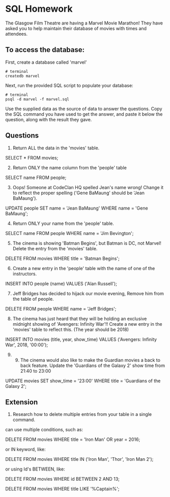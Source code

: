 # SQL Homework

The Glasgow Film Theatre are having a Marvel Movie Marathon! They have asked you to help maintain their database of movies with times and attendees.

## To access the database:

First, create a database called 'marvel'
```
# terminal
createdb marvel
```

Next, run the provided SQL script to populate your database:
```
# terminal
psql -d marvel -f marvel.sql
```

Use the supplied data as the source of data to answer the questions.  Copy the SQL command you have used to get the answer, and paste it below the question, along with the result they gave.

## Questions

1. Return ALL the data in the 'movies' table.

  SELECT * FROM movies;

2. Return ONLY the name column from the 'people' table

  SELECT name FROM people;

3. Oops! Someone at CodeClan HQ spelled Jean's name wrong! Change it to reflect the proper spelling ('Gene BaMaung' should be 'Jean BaMaung').

  UPDATE people SET name = 'Jean BaMaung' WHERE name = 'Gene BaMaung';

4. Return ONLY your name from the 'people' table.

  SELECT name FROM people WHERE name = 'Jim Bevington';

5. The cinema is showing 'Batman Begins', but Batman is DC, not Marvel! Delete the entry from the 'movies' table.

  DELETE FROM movies WHERE title = 'Batman Begins';

6. Create a new entry in the 'people' table with the name of one of the instructors.

  INSERT INTO people (name) VALUES ('Alan Russell');

7. Jeff Bridges has decided to hijack our movie evening, Remove him from the table of people.

  DELETE FROM people WHERE name = 'Jeff Bridges';

8. The cinema has just heard that they will be holding an exclusive midnight showing of 'Avengers: Infinity War'!! Create a new entry in the 'movies' table to reflect this. (The year should be 2018)

  INSERT INTO movies (title, year, show_time) VALUES ('Avengers: Infinity War', 2018, '00:00');

9. 9. The cinema would also like to make the Guardian movies a back to back feature. Update the 'Guardians of the Galaxy 2' show time from 21:40 to 23:00

  UPDATE movies SET show_time = '23:00' WHERE title = 'Guardians of the Galaxy 2';

## Extension

1. Research how to delete multiple entries from your table in a single command.

  can use multiple conditions, such as:

  DELETE FROM movies WHERE title = 'Iron Man' OR year = 2016;

  or IN keyword, like:

  DELETE FROM movies WHERE title IN ('Iron Man', 'Thor', 'Iron Man 2');

  or using Id's BETWEEN, like:

  DELETE FROM movies WHERE id BETWEEN 2 AND 13;

  DELETE FROM movies WHERE title LIKE '%Captain%';
